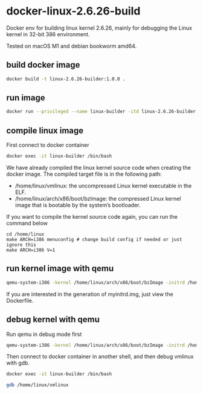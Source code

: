 # docker-linux-2.6.26-build
Docker env for building linux kernel 2.6.26, mainly for debugging the Linux kernel in 32-bit 386 environment.

Tested on macOS M1 and debian bookworm amd64.

## build docker image
``` bash
docker build -t linux-2.6.26-builder:1.0.0 .
```

## run image
``` bash
docker run --privileged --name linux-builder -itd linux-2.6.26-builder:1.0.0 /bin/bash
```

## compile linux image

First connect to docker container
``` bash
docker exec -it linux-builder /bin/bash
```

We have already compiled the linux kernel source code when creating the docker image. 
The compiled target file is in the following path:
- /home/linux/vmlinux: the uncompressed Linux kernel executable in the ELF.
- /home/linux/arch/x86/boot/bzImage: the compressed Linux kernel image that is bootable by the system’s bootloader.

If you want to compile the kernel source code again, you can run the command below
```
cd /home/linux
make ARCH=i386 menuconfig # change build config if needed or just ignore this
make ARCH=i386 V=1
```

## run kernel image with qemu
``` bash
qemu-system-i386 -kernel /home/linux/arch/x86/boot/bzImage -initrd /home/initrd/myinitrd.img -append "root=/dev/ram init=/init console=ttyS0" -nographic
```

If you are interested in the generation of myinitrd.img, just view the Dockerfile.

## debug kernel with qemu

Run qemu in debug mode first
``` bash
qemu-system-i386 -kernel /home/linux/arch/x86/boot/bzImage -initrd /home/initrd/myinitrd.img -append "root=/dev/ram init=/init console=ttyS0" -nographic -S -s
```

Then connect to docker container in another shell, and then debug vmlinux with gdb.
``` bash
docker exec -it linux-builder /bin/bash

gdb /home/linux/vmlinux
```
